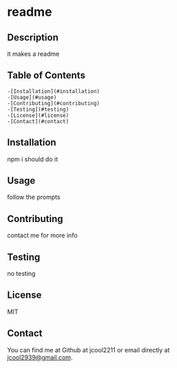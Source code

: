 <!DOCTYPE md>
 # readme

## Description
it makes a readme

## Table of Contents
    -[Installation](#installation)
    -[Usage](#usage)
    -[Contributing](#contributing)
    -[Testing](#testing)
    -[License](#license)
    -[Contact](#contact)


## Installation

npm i should do it

## Usage

follow the prompts

## Contributing

contact me for more info

## Testing

no testing


## License

MIT

## Contact

You can find me at Github at jcool2211 or email directly at jcool2939@gmail.com.